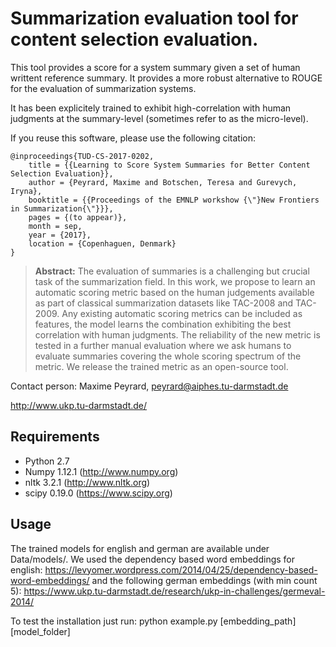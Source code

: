 # Summarization evaluation tool for content selection evaluation.

This tool provides a score for a system summary given a set of human writtent reference summary. 
It provides a more robust alternative to ROUGE for the evaluation of summarization systems.

It has been explicitely trained to exhibit high-correlation with human judgments at the summary-level (sometimes refer to as the micro-level).

If you reuse this software, please use the following citation:

```
@inproceedings{TUD-CS-2017-0202,
	title = {{Learning to Score System Summaries for Better Content Selection Evaluation}},
	author = {Peyrard, Maxime and Botschen, Teresa and Gurevych, Iryna},
	booktitle = {{Proceedings of the EMNLP workshow {\"}New Frontiers in Summarization{\"}}},
	pages = {(to appear)},
	month = sep,
	year = {2017},
	location = {Copenhaguen, Denmark}
}
```

> **Abstract:** The evaluation of summaries is a challenging but crucial task of the summarization field. In this work, we propose to learn an automatic scoring metric based on the human judgements available as part of classical summarization datasets like TAC-2008 and TAC-2009. Any existing automatic scoring metrics can be included as features, the model learns the combination exhibiting the best correlation with human judgments. The reliability of the new metric is tested in a further manual evaluation where we ask humans to evaluate summaries covering the whole scoring spectrum of the metric. We release the trained metric as an open-source tool.


Contact person: Maxime Peyrard, peyrard@aiphes.tu-darmstadt.de

http://www.ukp.tu-darmstadt.de/

## Requirements
* Python 2.7
* Numpy 1.12.1 (http://www.numpy.org)
* nltk 3.2.1 (http://www.nltk.org)
* scipy 0.19.0 (https://www.scipy.org)

## Usage

The trained models for english and german are available under Data/models/.
We used the dependency based word embeddings for english: https://levyomer.wordpress.com/2014/04/25/dependency-based-word-embeddings/
and the following german embeddings (with min count 5): https://www.ukp.tu-darmstadt.de/research/ukp-in-challenges/germeval-2014/

To test the installation just run:
python example.py [embedding_path] [model_folder]

